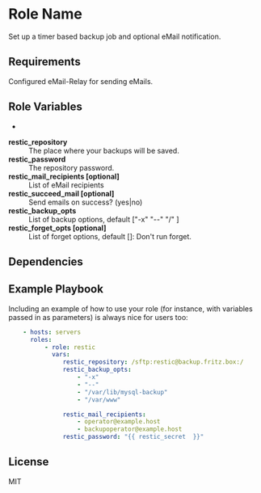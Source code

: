 Role Name
=========

Set up a timer based backup job and optional eMail notification.

Requirements
------------

Configured eMail-Relay for sending eMails.

Role Variables
--------------

-  
<dl>
  <dt><strong>restic_repository</strong></dt>
  <dd>The place where your backups will be saved.</dd>
  <dt><strong>restic_password</strong></dt>
  <dd>The repository password.</dd>
  <dt><strong>restic_mail_recipients [optional]</strong></dt>
  <dd>List of eMail recipients</dd>
  <dt><strong>restic_succeed_mail [optional]</strong></dt>
  <dd>Send emails on success? (yes|no)</dd>
  <dt><strong>restic_backup_opts</strong></dt>
  <dd>List of backup options, default ["-x" "--" "/" ]</dd>
  <dt><strong>restic_forget_opts [optional]</strong></dt>
  <dd>List of forget options, default []: Don't run forget.</dd>
</dl>


Dependencies
------------

Example Playbook
----------------

Including an example of how to use your role (for instance, with variables passed in as parameters) is always nice for users too:
```yml
    - hosts: servers
      roles:
          - role: restic
            vars:
               restic_repository: /sftp:restic@backup.fritz.box:/
               restic_backup_opts:
                   - "-x"
                   - "--"
                   - "/var/lib/mysql-backup"
                   - "/var/www"

               restic_mail_recipients: 
                   - operator@example.host
                   - backupoperator@example.host
               restic_password: "{{ restic_secret  }}"
```
License
-------

MIT

